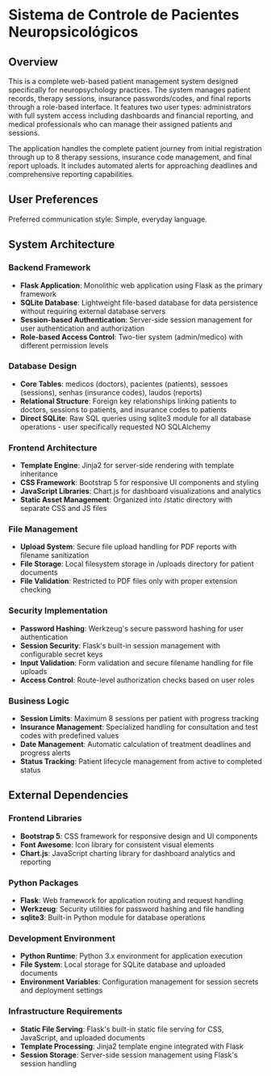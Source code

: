 # Sistema de Controle de Pacientes Neuropsicológicos

## Overview

This is a complete web-based patient management system designed specifically for neuropsychology practices. The system manages patient records, therapy sessions, insurance passwords/codes, and final reports through a role-based interface. It features two user types: administrators with full system access including dashboards and financial reporting, and medical professionals who can manage their assigned patients and sessions.

The application handles the complete patient journey from initial registration through up to 8 therapy sessions, insurance code management, and final report uploads. It includes automated alerts for approaching deadlines and comprehensive reporting capabilities.

## User Preferences

Preferred communication style: Simple, everyday language.

## System Architecture

### Backend Framework
- **Flask Application**: Monolithic web application using Flask as the primary framework
- **SQLite Database**: Lightweight file-based database for data persistence without requiring external database servers
- **Session-based Authentication**: Server-side session management for user authentication and authorization
- **Role-based Access Control**: Two-tier system (admin/medico) with different permission levels

### Database Design
- **Core Tables**: medicos (doctors), pacientes (patients), sessoes (sessions), senhas (insurance codes), laudos (reports)
- **Relational Structure**: Foreign key relationships linking patients to doctors, sessions to patients, and insurance codes to patients
- **Direct SQLite**: Raw SQL queries using sqlite3 module for all database operations - user specifically requested NO SQLAlchemy

### Frontend Architecture
- **Template Engine**: Jinja2 for server-side rendering with template inheritance
- **CSS Framework**: Bootstrap 5 for responsive UI components and styling
- **JavaScript Libraries**: Chart.js for dashboard visualizations and analytics
- **Static Asset Management**: Organized into /static directory with separate CSS and JS files

### File Management
- **Upload System**: Secure file upload handling for PDF reports with filename sanitization
- **File Storage**: Local filesystem storage in /uploads directory for patient documents
- **File Validation**: Restricted to PDF files only with proper extension checking

### Security Implementation
- **Password Hashing**: Werkzeug's secure password hashing for user authentication
- **Session Security**: Flask's built-in session management with configurable secret keys
- **Input Validation**: Form validation and secure filename handling for file uploads
- **Access Control**: Route-level authorization checks based on user roles

### Business Logic
- **Session Limits**: Maximum 8 sessions per patient with progress tracking
- **Insurance Management**: Specialized handling for consultation and test codes with predefined values
- **Date Management**: Automatic calculation of treatment deadlines and progress alerts
- **Status Tracking**: Patient lifecycle management from active to completed status

## External Dependencies

### Frontend Libraries
- **Bootstrap 5**: CSS framework for responsive design and UI components
- **Font Awesome**: Icon library for consistent visual elements
- **Chart.js**: JavaScript charting library for dashboard analytics and reporting

### Python Packages
- **Flask**: Web framework for application routing and request handling
- **Werkzeug**: Security utilities for password hashing and file handling
- **sqlite3**: Built-in Python module for database operations

### Development Environment
- **Python Runtime**: Python 3.x environment for application execution
- **File System**: Local storage for SQLite database and uploaded documents
- **Environment Variables**: Configuration management for session secrets and deployment settings

### Infrastructure Requirements
- **Static File Serving**: Flask's built-in static file serving for CSS, JavaScript, and uploaded documents
- **Template Processing**: Jinja2 template engine integrated with Flask
- **Session Storage**: Server-side session management using Flask's session handling